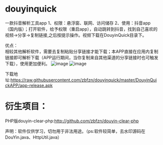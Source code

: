 # douyinquick
一款抖音解析工具app
1、权限：悬浮窗、联网、访问储存
2、使用：抖音app（国内版）；打开软件，给予权限（重启app），自动跳转到抖音，找到自己喜欢的视频->分享->复制链接,之后按提示操作。视频下载在DouyinQuick目录下。

优点：  
相较其他解析软件，需要去复制粘贴分享链接才能下载；本APP直接在应用内复制链接即可解析下载（APP运行期间，当你复制来自其他渠道的分享链接时也可触发下载），使用更加便利。
![image](https://raw.githubusercontent.com/zbfzn/douyinquick/master/DouyinQuickAPP/2.png)
![image](https://raw.githubusercontent.com/zbfzn/douyinquick/master/DouyinQuickAPP/1.png)

下载地址:https://raw.githubusercontent.com/zbfzn/douyinquick/master/DouyinQuickAPP/app-release.apk

衍生项目：  
==
PHP版douyin-clear-php:http://github.com/zbfzn/douyin-clear-php


声明：软件仅供学习，切勿用于非法用途。（ps:软件较简单，去水印源码在DouYin.java、HttpUtil.java）
